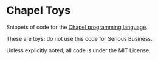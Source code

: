 # Chapel Toys

Snippets of code for the [Chapel programming language][chpl].

[chpl]: https://github.com/chapel-lang/chapel.

These are toys; do not use this code for Serious Business.

Unless explicitly noted, all code is under the MIT License.
